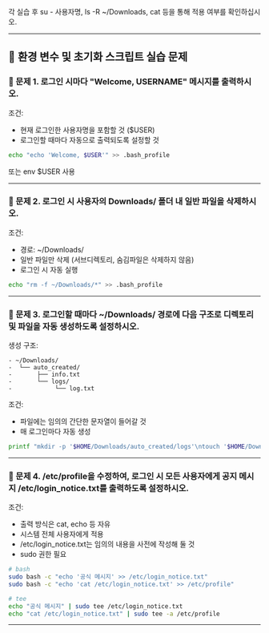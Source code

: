 각 실습 후 su - 사용자명, ls -R ~/Downloads, cat 등을 통해 적용 여부를 확인하십시오.

---

## 🧪 환경 변수 및 초기화 스크립트 실습 문제

### 🔹 문제 1. 로그인 시마다 "Welcome, USERNAME" 메시지를 출력하시오.

조건:

- 현재 로그인한 사용자명을 포함할 것 ($USER)  
- 로그인할 때마다 자동으로 출력되도록 설정할 것 

```bash
echo "echo 'Welcome, $USER'" >> .bash_profile
```
또는 env $USER 사용

---

### 🔹 문제 2. 로그인 시 사용자의 Downloads/ 폴더 내 일반 파일을 삭제하시오.

조건:

- 경로: ~/Downloads/
- 일반 파일만 삭제 (서브디렉토리, 숨김파일은 삭제하지 않음)  
- 로그인 시 자동 실행  

```bash
echo "rm -f ~/Downloads/*" >> .bash_profile
```

---

### 🔹 문제 3. 로그인할 때마다 ~/Downloads/ 경로에 다음 구조로 디렉토리 및 파일을 자동 생성하도록 설정하시오.

생성 구조:

```
- ~/Downloads/
-  └── auto_created/
-       ├── info.txt
-       └── logs/
-            └── log.txt
```

조건:

- 파일에는 임의의 간단한 문자열이 들어갈 것    
- 매 로그인마다 자동 생성  

```bash
printf "mkdir -p '$HOME/Downloads/auto_created/logs'\ntouch '$HOME/Downloads/auto_created/info.txt'\ntouch '$HOME/Downloads/auto_created/logs/log.txt'" >> .bash_profile
```

---

### 🔹 문제 4. /etc/profile을 수정하여, 로그인 시 모든 사용자에게 공지 메시지 /etc/login_notice.txt를 출력하도록 설정하시오.

조건:

- 출력 방식은 cat, echo 등 자유  
- 시스템 전체 사용자에게 적용  
- /etc/login_notice.txt는 임의의 내용을 사전에 작성해 둘 것  
- sudo 권한 필요  

```bash
# bash
sudo bash -c "echo '공식 메시지' >> /etc/login_notice.txt"
sudo bash -c "echo 'cat /etc/login_notice.txt' >> /etc/profile"

# tee
echo "공식 메시지" | sudo tee /etc/login_notice.txt
echo "cat /etc/login_notice.txt" | sudo tee -a /etc/profile
```

---
